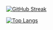 [![GitHub Streak](http://github-readme-streak-stats.herokuapp.com?user=sulemvn&theme=dark&background=000000)](https://git.io/streak-stats)

[![Top Langs](https://github-readme-stats.vercel.app/api/top-langs/?username=sulemvn)](https://github.com/anuraghazra/github-readme-stats)
